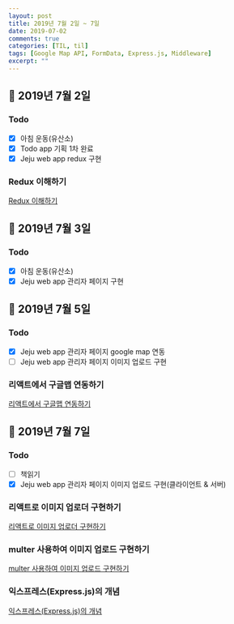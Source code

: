 ```yaml
---
layout: post
title: 2019년 7월 2일 ~ 7일
date: 2019-07-02
comments: true
categories: [TIL, til]
tags: [Google Map API, FormData, Express.js, Middleware]
excerpt: ""
---
```


## 📅 2019년 7월 2일

### Todo

- [x] 아침 운동(유산소)
- [x] Todo app 기획 1차 완료
- [x] Jeju web app redux 구현

### Redux 이해하기

[Redux 이해하기](/study/react/Redux-이해하기/)

## 📅 2019년 7월 3일

### Todo

- [x] 아침 운동(유산소)
- [x] Jeju web app 관리자 페이지 구현

## 📅 2019년 7월 5일

### Todo

- [x] Jeju web app 관리자 페이지 google map 연동
- [ ] Jeju web app 관리자 페이지 이미지 업로드 구현

### 리액트에서 구글맵 연동하기

[리액트에서 구글맵 연동하기](/study/react/리액트에서-구글맵-연동하기/)

## 📅 2019년 7월 7일

### Todo

- [ ] 책읽기
- [x] Jeju web app 관리자 페이지 이미지 업로드 구현(클라이언트 & 서버)

### 리액트로 이미지 업로더 구현하기

[리액트로 이미지 업로더 구현하기](/study/react/리액트로-이미지-업로더-구현하기/)

### multer 사용하여 이미지 업로드 구현하기

[multer 사용하여 이미지 업로드 구현하기](/study/nodejs/multer-사용하여-이미지-업로드-구현하기)

### 익스프레스(Express.js)의 개념

[익스프레스(Express.js)의 개념](</study/nodejs/익스프레스(Express.js)의-개념/>)
